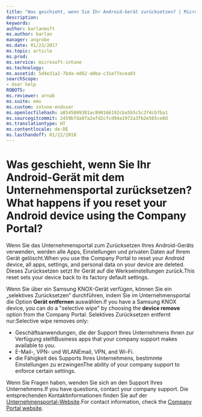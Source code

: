 ```yaml
---
title: "Was geschieht, wenn Sie Ihr Android-Gerät zurücksetzen? | Microsoft-Dokumentation"
description: 
keywords: 
author: barlanmsft
ms.author: barlan
manager: angrobe
ms.date: 01/23/2017
ms.topic: article
ms.prod: 
ms.service: microsoft-intune
ms.technology: 
ms.assetid: 5d4e31a2-7bda-4d62-a0ba-c31e77ecea03
searchScope:
- User help
ROBOTS: 
ms.reviewer: arnab
ms.suite: ems
ms.custom: intune-enduser
ms.openlocfilehash: a8545009381ac890166192cba5b5c5c374cb7ba1
ms.sourcegitcommit: 2459bfda07a2afd2cfcd94a1972a3fb2e565ce8d
ms.translationtype: HT
ms.contentlocale: de-DE
ms.lasthandoff: 01/22/2018
---
```

# <a name="what-happens-if-you-reset-your-android-device-using-the-company-portal"></a><span data-ttu-id="8a3df-103">Was geschieht, wenn Sie Ihr Android-Gerät mit dem Unternehmensportal zurücksetzen?</span><span class="sxs-lookup"><span data-stu-id="8a3df-103">What happens if you reset your Android device using the Company Portal?</span></span>

<span data-ttu-id="8a3df-104">Wenn Sie das Unternehmensportal zum Zurücksetzen Ihres Android-Geräts verwenden, werden alle Apps, Einstellungen und privaten Daten auf Ihrem Gerät gelöscht.</span><span class="sxs-lookup"><span data-stu-id="8a3df-104">When you use the Company Portal to reset your Android device, all apps, settings, and personal data on your device are deleted.</span></span> <span data-ttu-id="8a3df-105">Dieses Zurücksetzen setzt Ihr Gerät auf die Werkseinstellungen zurück.</span><span class="sxs-lookup"><span data-stu-id="8a3df-105">This reset sets your device back to its factory default settings.</span></span>

<span data-ttu-id="8a3df-106">Wenn Sie über ein Samsung KNOX-Gerät verfügen, können Sie ein „selektives Zurücksetzen“ durchführen, indem Sie im Unternehmensportal die Option **Gerät entfernen** auswählen.</span><span class="sxs-lookup"><span data-stu-id="8a3df-106">If you have a Samsung KNOX device, you can do a "selective wipe" by choosing the **device remove** option from the Company Portal.</span></span> <span data-ttu-id="8a3df-107">Selektives Zurücksetzen entfernt nur:</span><span class="sxs-lookup"><span data-stu-id="8a3df-107">Selective wipe removes only:</span></span>

- <span data-ttu-id="8a3df-108">Geschäftsanwendungen, die der Support Ihres Unternehmens Ihnen zur Verfügung stellt</span><span class="sxs-lookup"><span data-stu-id="8a3df-108">Business apps that your company support makes available to you.</span></span>
- <span data-ttu-id="8a3df-109">E-Mail-, VPN- und WLAN</span><span class="sxs-lookup"><span data-stu-id="8a3df-109">Email, VPN, and Wi-Fi.</span></span>
- <span data-ttu-id="8a3df-110">die Fähigkeit des Supports Ihres Unternehmens, bestimmte Einstellungen zu erzwingen</span><span class="sxs-lookup"><span data-stu-id="8a3df-110">The ability of your company support to enforce certain settings.</span></span>

<span data-ttu-id="8a3df-111">Wenn Sie Fragen haben, wenden Sie sich an den Support Ihres Unternehmens.</span><span class="sxs-lookup"><span data-stu-id="8a3df-111">If you have questions, contact your company support.</span></span> <span data-ttu-id="8a3df-112">Die entsprechenden Kontaktinformationen finden Sie auf der [Unternehmensportal-Website](https://portal.manage.microsoft.com#HelpDeskDialog).</span><span class="sxs-lookup"><span data-stu-id="8a3df-112">For contact information, check the [Company Portal website](https://portal.manage.microsoft.com#HelpDeskDialog).</span></span>
